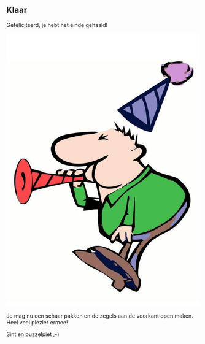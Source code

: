 ## Klaar

Gefeliciteerd, je hebt het einde gehaald!

![Feest](feesttoeter.jfif "Feest")

Je mag nu een schaar pakken en de zegels aan de voorkant open maken.    
Heel veel plezier ermee!

Sint en puzzelpiet ;-)
